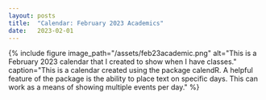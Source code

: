 ```yaml
---
layout: posts
title:  "Calendar: February 2023 Academics"
date:   2023-02-01
---
```


{% include figure image_path="/assets/feb23academic.png" alt="This is a February 2023 calendar that I created to show when I have classes." caption="This is a calendar created using the package calendR. A helpful feature of the package is the ability to place text on specific days. This can work as a means of showing multiple events per day." %}